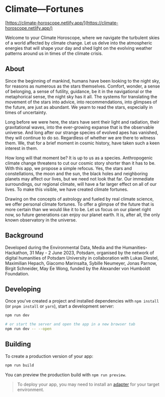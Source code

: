 # Climate—Fortunes

[https://climate-horoscope.netlify.app/](https://climate-horoscope.netlify.app/)

Welcome to your Climate Horoscope, where we navigate the turbulent skies of a world affected by climate change. Let us delve into the atmospheric energies that will shape your day and shed light on the evolving weather patterns around us in times of the climate crisis.

## About
Since the beginning of mankind, humans have been looking to the night sky, for reasons as numerous as the stars themselves. Comfort, wonder, a sense of belonging, a sense of futility, guidance, be it in the navigational or the metaphorical sense, the night sky has it all. The systems for translating the movement of the stars into advice, into recommendations, into glimpses of the future, are just as abundant. We yearn to read the stars, especially in times of uncertainty.

Long before we were here, the stars have sent their light and radiation, their gravitational waves, into the ever-growing expanse that is the observable universe. And long after our strange species of evolved apes has vanished, they will continue to do so. Regardless of whether we are there to witness them. We, that for a brief moment in cosmic history, have taken such a keen interest in them.

How long will that moment be? It is up to us as a species. Anthropogenic climate change threatens to cut our cosmic story shorter than it has to be. With this app, we propose a simple refocus. Yes, the stars and constellations, the moon and the sun, the black holes and neighboring planets may affect our lives, but we need not look that far. Our immediate surroundings, our regional climate, will have a far larger effect on all of our lives. To make this visible, we have created climate fortunes.

Drawing on the concepts of astrology and fueled by real climate science, we offer personal climate fortunes. To offer a glimpse of the future that is more certain than we would like it to be. Let us focus on our planet right now, so future generations can enjoy our planet earth. It is, after all, the only known observatory in the universe.

## Background

Developed during the Environmental Data, Media and the Humanities-Hackathon, 31 May - 2 June 2023, Potsdam, organised by the network of digital humanities of Potsdam University in collaboration with Lukas Diestel, Maximilian Hepach, Giacomo Marinsalta, Sybille Neumeyer, Jonas Parnow, Birgit Schneider, May Ee Wong, funded by the Alexander von Humboldt Foundation.


## Developing

Once you've created a project and installed dependencies with `npm install` (or `pnpm install` or `yarn`), start a development server:

```bash
npm run dev

# or start the server and open the app in a new browser tab
npm run dev -- --open
```

## Building

To create a production version of your app:

```bash
npm run build
```

You can preview the production build with `npm run preview`.

> To deploy your app, you may need to install an [adapter](https://kit.svelte.dev/docs/adapters) for your target environment.
